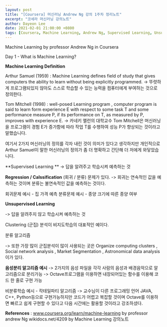 ```yaml
---
layout: post
title: "[Coursera] 머신러닝 Andrew Ng 강의 1주차 정리노트"
excerpt: "코세라 머신러닝 강의노트"
author: Dayeon Lee
date: 2021-02-01 21:00:00 +0800
tags: [Coursera, Machine Learning, Andrew Ng, Supervised Learning, Unsupervised Learning]
---
```


Machine Learning by professor Andrew Ng in Coursera

Day 1 - What is Machine Learning?


**Machine Learning Definition**

Arthur Samuel (1959) : Machine Learning defines field of study that gives computers the ability to learn without being explicitly programmed.
-> 뚜렷하게 프로그램되있지 않아도 스스로 학습할 수 있는 능력을 컴퓨터에게 부여하는 것으로 정의한다.



Tom Mitchell (1998) : well-posed Learning program , computer program is said to learn form experience E with respect to some task T and some performance measure P, if its performance on T, as measured by P, improves with experience E.
-> 카네키 멜런의 대학교수 Tom Mitchell은 머신러닝을 프로그램이 경험 E가 증가함에 따라 작업 T를 수행하여 성능 P가 향상되는 것이라고 말했습니다.


여기서 2가지 머신러닝의 정의를 각자 내린 것이 의미가 있다고 생각하지만 개인적으로 Arthur Samuel이 말한 머신러닝의 정의가 좀 더 명확하고 간단해 더 저에게 와닿았습니다.


**Supervised Learning **
-> 답을 알려주고 학습시켜 예측하는 것

**Regression / Calssification** (회귀 / 분류) 문제가 있다.
-> 회귀는 연속적인 값을 예측하는 것이며 분류는 불연속적인 값을 예측하는 것이다.


회귀문제 예시 - 집 가격 예측
분류문제 예시 - 종양 크기에 따른 종양 여부

**Unsupervised Learning**

-> 답을 알려주지 않고 학습시켜 예측하는 것

Clustering (군집) 분석이 비지도학습의 대표적인 예이다.

분류 알고리즘

-> 또한 가장 많이 군집분석이 많이 사용되는 곳은 Organize computing clusters , Social network analysis , Market Segmentation , Astronomical data analysis이가 있다.

**음성분리 알고리즘 예시**
-> 2가지의 음성 파일을 각각 사람의 음성과 배경음악으로 알고리즘으로 분리가능
-> Octave프로그램을 이용하면 내장되어있는 함수를 이용해 코드 한 줄로 구현 가능

비분류학습 예시 - 칵테일파티 알고리즘
-> 교수님이 다른 프로그래밍 언어 JAVA, C++, Python등으로 구현가능하지만 코드가 어렵고 복잡할 것이며 Octave를 이용하면 빠르고 쉽게 구현할 수 있다고 다음 시간에는 활용할 것이라고 강조하셨다.

**References** : www.coursera.org/learn/machine-learning by professor andrew Ng
wikidocs.net/4209 by Machine Learning 강의노트
